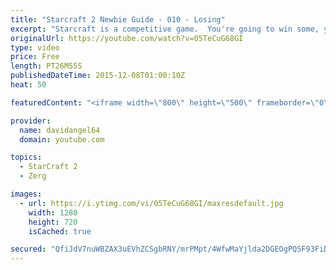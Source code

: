 ```yaml
---
title: "Starcraft 2 Newbie Guide - 010 - Losing"
excerpt: "Starcraft is a competitive game.  You're going to win some, you're going to lose some.  When you win a game, you feel good, and that's awesome.  But how do you react to losing a game?  How you react to losing in a competitive game like Starcraft 2 is an important consideration.  The biggest concept is"
originalUrl: https://youtube.com/watch?v=05TeCuG68GI
type: video
price: Free
length: PT26M55S
publishedDateTime: 2015-12-08T01:00:10Z
heat: 50

featuredContent: "<iframe width=\"800\" height=\"500\" frameborder=\"0\" src=\"https://www.youtube.com/embed/05TeCuG68GI\" allow=\"accelerometer; autoplay; encrypted-media; gyroscope; picture-in-picture\" allowfullscreen></iframe>"

provider:
  name: davidangel64
  domain: youtube.com

topics:
  - StarCraft 2
  - Zerg

images:
  - url: https://i.ytimg.com/vi/05TeCuG68GI/maxresdefault.jpg
    width: 1280
    height: 720
    isCached: true

secured: "QfiJdV7nuWBZAX3uEVhZCSgbRNY/mrPMpt/4WfwMaYjlda2DGEOgPQSF93FiDMavNQNlrZBOMYKABAuF4wgaMla0nfhD7x6Q1brxN3x+mXhSeJpPk+H+Og4XA+b0venxraPOLkmF79mpUlSBNRaNN2sW+5CFQnXcTWOo7WlYMJBab4ah0mUhU5kGL8jSPSxO63xbln3oYnEPp6ZNJeKkBPxIS7OsrJKhJvaL+mzPsxXfSNxwFfmogxhYno1UoQFBykO2tLr2gioiU3MtV6sPOCpmgh7PR6MqOajmJXCRTiwd3qVbvFLY45En8RUuEnMXZfX0L4vf9NZvj8zjlxtuxLrjmwF51PN6ld3WCe9Tvt1MGPMu7Qv2b1jWofUNL+YcJv+wgPSbQ1ZL22T7AY3/JD5t2+dLCNB5km83eACd5yc=;3MxwcTmTEvutkNh4mTHEaQ=="
---
```


